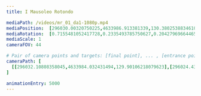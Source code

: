 ```yaml
---
title: I Mausoleo Rotondo

mediaPath: /videos/mr_01_da1-1080p.mp4
mediaPosition:  [296030.00320750225,4633986.913381339,130.38025388346102]
mediaRotation:  [0.7155481052417728,0.2335493785750627,0.20427969664465953,0.6258717140044568]
mediaScale: 1
cameraFOV: 44

# Pair of camera points and targets: [final point], ... , [entrance point]
cameraPath: [
  [[296032.10808358045,4633984.032431494,129.90106218079623],[296024.4309698231,4633994.540118819,131.64881790432258]]
]

animationEntry: 5000
---
```


